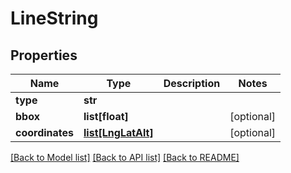 # LineString

## Properties
Name | Type | Description | Notes
------------ | ------------- | ------------- | -------------
**type** | **str** |  | 
**bbox** | **list[float]** |  | [optional] 
**coordinates** | [**list[LngLatAlt]**](LngLatAlt.md) |  | [optional] 

[[Back to Model list]](../README.md#documentation-for-models) [[Back to API list]](../README.md#documentation-for-api-endpoints) [[Back to README]](../README.md)



